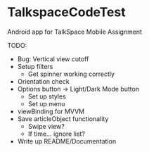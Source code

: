 # TalkspaceCodeTest
Android app for TalkSpace Mobile Assignment

TODO:
- Bug: Vertical view cutoff
- Setup filters
  - Get spinner working correctly
- Orientation check
- Options button -> Light/Dark Mode button
  - Set up styles
  - Set up menu
- viewBinding for MVVM
- Save articleObject functionality
  - Swipe view?
  - If time... ignore list?
- Write up README/Documentation